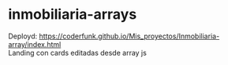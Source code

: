# inmobiliaria-arrays
Deployd: https://coderfunk.github.io/Mis_proyectos/Inmobiliaria-array/index.html <br>
Landing con cards editadas desde array js

